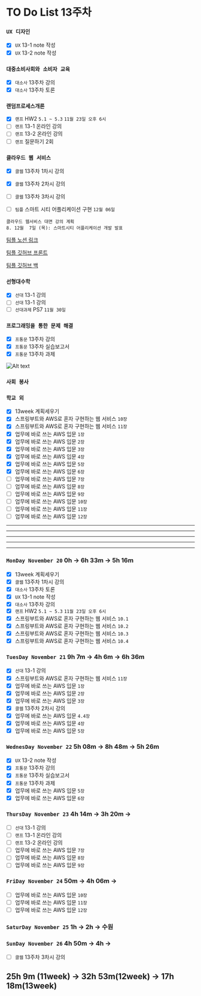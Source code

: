 # TO Do List 13주차

### `UX 디자인` 
- [x] `UX` 13-1 note 작성
- [x] `UX` 13-2 note 작성

### `대중소비사회와 소비자 교육`
- [x] `대소사` 13주차 강의
- [x] `대소사` 13주차 토론

### `랜덤프로세스개론`
- [x] `랜프` HW2 `5.1 ~ 5.3` `11월 23일 오후 6시`
- [ ] `랜프` 13-1 온라인 강의
- [ ] `랜프` 13-2 온라인 강의
- [ ] `랜프` 질문하기 2회

### `클라우드 웹 서비스`
- [x] `클웹` 13주차 1차시 강의
- [x] `클웹` 13주차 2차시 강의
- [ ] `클웹` 13주차 3차시 강의
- [ ] `팀플` 스마트 시티 어플리케이션 구현 `12월 06일`


```
클라우드 웹서비스 대면 강의 계획
8. 12월  7일 (목): 스마트시티 어플리케이션 개발 발표
```

[팀플 노션 링크](https://www.notion.so/Cloud-Web-Service-Team-Project-cb7f98e2e37c43fd98b7937e0d5018c5)

[팀플 깃허브 프론트](https://github.com/woo4826/Cloud-Web-Service-SNS-web)

[팀플 깃허브 백](https://github.com/woo4826/Cloud-Web-Service-SNS-server)

### `선형대수학`
- [x] `선대` 13-1 강의
- [ ] `선대` 13-1 강의
- [ ] `선대과제` PS7 `11월 30일` 

### `프로그래밍을 통한 문제 해결`
- [x] `프통문` 13주차 강의
- [x] `프통문` 13주차 실습보고서
- [x] `프통문` 13주차 과제

![Alt text](%E1%84%91%E1%85%B3%E1%84%90%E1%85%A9%E1%86%BC%E1%84%86%E1%85%AE%E1%86%AB%E1%84%80%E1%85%A1%E1%86%BC%E1%84%8B%E1%85%B4%E1%84%80%E1%85%A8%E1%84%92%E1%85%AC%E1%86%A8%E1%84%89%E1%85%A5.png)

### `사회 봉사`

### `학교 외`
- [x] 13week 계획세우기
- [x] 스프링부트와 AWS로 혼자 구현하는 웹 서비스 `10장`
- [x] 스프링부트와 AWS로 혼자 구현하는 웹 서비스 `11장`
- [x] 업무에 바로 쓰는 AWS 입문 `1장`
- [x] 업무에 바로 쓰는 AWS 입문 `2장`
- [x] 업무에 바로 쓰는 AWS 입문 `3장`
- [x] 업무에 바로 쓰는 AWS 입문 `4장`
- [x] 업무에 바로 쓰는 AWS 입문 `5장`
- [x] 업무에 바로 쓰는 AWS 입문 `6장`
- [ ] 업무에 바로 쓰는 AWS 입문 `7장`
- [ ] 업무에 바로 쓰는 AWS 입문 `8장`
- [ ] 업무에 바로 쓰는 AWS 입문 `9장`
- [ ] 업무에 바로 쓰는 AWS 입문 `10장`
- [ ] 업무에 바로 쓰는 AWS 입문 `11장`
- [ ] 업무에 바로 쓰는 AWS 입문 `12장`

---
---
---
---
---

### `MonDay November 20` 0h -> 6h 33m -> 5h 16m
- [x] 13week 계획세우기
- [x] `클웹` 13주차 1차시 강의
- [x] `대소사` 13주차 토론
- [x] `UX` 13-1 note 작성
- [x] `대소사` 13주차 강의
- [x] `랜프` HW2 `5.1 ~ 5.3` `11월 23일 오후 6시`
- [x] 스프링부트와 AWS로 혼자 구현하는 웹 서비스 `10.1`
- [x] 스프링부트와 AWS로 혼자 구현하는 웹 서비스 `10.2`
- [x] 스프링부트와 AWS로 혼자 구현하는 웹 서비스 `10.3`
- [x] 스프링부트와 AWS로 혼자 구현하는 웹 서비스 `10.4`

### `TuesDay November 21` 9h 7m -> 4h 6m -> 6h 36m
- [x] `선대` 13-1 강의
- [x] 스프링부트와 AWS로 혼자 구현하는 웹 서비스 `11장`
- [x] 업무에 바로 쓰는 AWS 입문 `1장`
- [x] 업무에 바로 쓰는 AWS 입문 `2장`
- [x] 업무에 바로 쓰는 AWS 입문 `3장`
- [x] `클웹` 13주차 2차시 강의
- [x] 업무에 바로 쓰는 AWS 입문 `4.4장`
- [x] 업무에 바로 쓰는 AWS 입문 `4장`
- [x] 업무에 바로 쓰는 AWS 입문 `5장`

### `WednesDay November 22` 5h 08m -> 8h 48m -> 5h 26m
- [x] `UX` 13-2 note 작성
- [x] `프통문` 13주차 강의
- [x] `프통문` 13주차 실습보고서
- [x] `프통문` 13주차 과제
- [x] 업무에 바로 쓰는 AWS 입문 `5장`
- [x] 업무에 바로 쓰는 AWS 입문 `6장`

### `ThursDay November 23` 4h 14m -> 3h 20m ->
- [ ] `선대` 13-1 강의
- [ ] `랜프` 13-1 온라인 강의
- [ ] `랜프` 13-2 온라인 강의
- [ ] 업무에 바로 쓰는 AWS 입문 `7장`
- [ ] 업무에 바로 쓰는 AWS 입문 `8장`
- [ ] 업무에 바로 쓰는 AWS 입문 `9장`

### `FriDay November 24` 50m -> 4h 06m ->
- [ ] 업무에 바로 쓰는 AWS 입문 `10장`
- [ ] 업무에 바로 쓰는 AWS 입문 `11장`
- [ ] 업무에 바로 쓰는 AWS 입문 `12장`

### `SaturDay November 25` 1h -> 2h -> 수원


### `SunDay November 26` 4h 50m -> 4h ->
- [ ] `클웹` 13주차 3차시 강의


## 25h 9m (11week) ->  32h 53m(12week) -> 17h 18m(13week)
